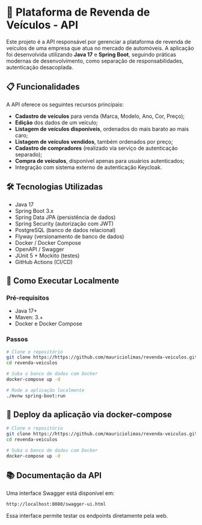 # 🚗 Plataforma de Revenda de Veículos - API

Este projeto é a API responsável por gerenciar a plataforma de revenda de veículos de uma empresa que atua no mercado de automóveis. A aplicação foi desenvolvida utilizando **Java 17** e **Spring Boot**, seguindo práticas modernas de desenvolvimento, como separação de responsabilidades, autenticação desacoplada.

## 📋 Funcionalidades

A API oferece os seguintes recursos principais:

- **Cadastro de veículos** para venda (Marca, Modelo, Ano, Cor, Preço);
- **Edição** dos dados de um veículo;
- **Listagem de veículos disponíveis**, ordenados do mais barato ao mais caro;
- **Listagem de veículos vendidos**, também ordenados por preço;
- **Cadastro de compradores** (realizado via serviço de autenticação separado);
- **Compra de veículos**, disponível apenas para usuários autenticados;
- Integração com sistema externo de autenticação Keycloak.

## 🛠️ Tecnologias Utilizadas

- Java 17
- Spring Boot 3.x
- Spring Data JPA (persistência de dados)
- Spring Security (autorização com JWT)
- PostgreSQL (banco de dados relacional)
- Flyway (versionamento de banco de dados)
- Docker / Docker Compose
- OpenAPI / Swagger
- JUnit 5 + Mockito (testes)
- GitHub Actions (CI/CD)

## 🚀 Como Executar Localmente

### Pré-requisitos

- Java 17+
- Maven: 3.+
- Docker e Docker Compose

### Passos

```bash
# Clone o repositório
git clone https://https://github.com/mauriciolimas/revenda-veiculos.git
cd revenda-veiculos

# Suba o banco de dados com Docker
docker-compose up -d

# Rode a aplicação localmente
./mvnw spring-boot:run
```

## 🚀 Deploy da aplicação via docker-compose

```bash
# Clone o repositório
git clone https://https://github.com/mauriciolimas/revenda-veiculos.git
cd revenda-veiculos

# Suba o banco de dados com Docker
docker-compose up -d
```

## 📚 Documentação da API
Uma interface Swagger está disponível em:

```bash
http://localhost:8080/swagger-ui.html
```
Essa interface permite testar os endpoints diretamente pela web.
